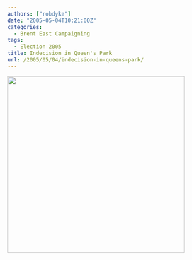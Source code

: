 ```yaml
---
authors: ["robdyke"]
date: "2005-05-04T10:21:00Z"
categories:
  - Brent East Campaigning
tags:
  - Election 2005
title: Indecision in Queen's Park
url: /2005/05/04/indecision-in-queens-park/
---
```

<img src="http://www.comwifinet.com/becampaign/queensparkfoodandwine.jpg" width="400" /></img>